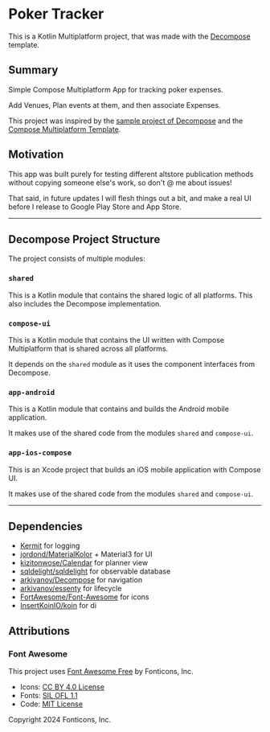 # Poker Tracker

This is a Kotlin Multiplatform project, that was made with the [Decompose](https://github.com/arkivanov/decompose) template.

## Summary

Simple Compose Multiplatform App for tracking poker expenses.

Add Venues, Plan events at them, and then associate Expenses.

This project was inspired by the [sample project of Decompose](https://github.com/arkivanov/Decompose/tree/master/sample)
and the [Compose Multiplatform Template](https://github.com/JetBrains/compose-multiplatform-template).

## Motivation

This app was built purely for testing different altstore publication methods without copying someone else's work, so don't @ me about issues!

That said, in future updates I will flesh things out a bit, and make a real UI before I release to Google Play Store and App Store.

-----

## Decompose Project Structure

The project consists of multiple modules:

### `shared`

This is a Kotlin module that contains the shared logic of all platforms. This also includes the
Decompose implementation. 

### `compose-ui`

This is a Kotlin module that contains the UI written with Compose Multiplatform that is shared
across all platforms.

It depends on the `shared` module as it uses the component interfaces from Decompose.

### `app-android`

This is a Kotlin module that contains and builds the Android mobile application.

It makes use of the shared code from the modules `shared` and `compose-ui`.

### `app-ios-compose`

This is an Xcode project that builds an iOS mobile application with Compose UI.

It makes use of the shared code from the modules `shared` and `compose-ui`.

-----

## Dependencies

- [Kermit](https://github.com/touchlab/Kermit) for logging
- [jordond/MaterialKolor](https://github.com/jordond/MaterialKolor) + Material3 for UI
- [kizitonwose/Calendar](https://github.com/kizitonwose/Calendar) for planner view
- [sqldelight/sqldelight](https://github.com/sqldelight/sqldelight) for observable database
- [arkivanov/Decompose](https://github.com/arkivanov/Decompose) for navigation
- [arkivanov/essenty](https://github.com/arkivanov/Essenty) for lifecycle
- [FortAwesome/Font-Awesome](https://github.com/FortAwesome/Font-Awesome) for icons
- [InsertKoinIO/koin](https://github.com/InsertKoinIO/koin) for di

## Attributions

### Font Awesome

This project uses [Font Awesome Free](https://fontawesome.com) by Fonticons, Inc.

- Icons: [CC BY 4.0 License](https://creativecommons.org/licenses/by/4.0/)
- Fonts: [SIL OFL 1.1](https://scripts.sil.org/OFL)
- Code: [MIT License](https://opensource.org/licenses/MIT)

Copyright 2024 Fonticons, Inc.
